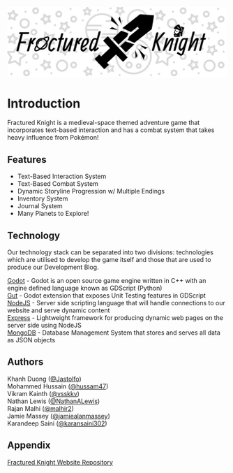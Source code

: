 ![Fractured Knight Logo](game-logo.jpg)
# Introduction
Fractured Knight is a medieval-space themed adventure game that incorporates text-based interaction and has
a combat system that takes heavy influence from Pokémon!

## Features
* Text-Based Interaction System
* Text-Based Combat System
* Dynamic Storyline Progression w/ Multiple Endings
* Inventory System
* Journal System
* Many Planets to Explore!

## Technology
Our technology stack can be separated into two divisions: technologies which are utilised to develop the game itself and those that are used to produce our Development Blog.

[Godot](https://godotengine.org/) - Godot is an open source game engine written in C++ with an engine defined language known as GDScript (Python)  
[Gut](https://github.com/bitwes/Gut) - Godot extension that exposes Unit Testing features in GDScript
[NodeJS](https://nodejs.org/en/) - Server side scripting language that will handle connections to our website and serve dynamic content  
[Express](https://expressjs.com/) - Lightweight framework for producing dynamic web pages on the server side using NodeJS  
[MongoDB](https://www.mongodb.com/) - Database Management System that stores and serves all data as JSON objects  

## Authors
Khanh Duong ([@Jastolfo](https://github.com/Jastolfo))  
Mohammed Hussain ([@hussam47](https://github.com/hussam47))  
Vikram Kainth ([@vsskkv](https://github.com/vsskkv))  
Nathan Lewis ([@NathanALewis](https://github.com/NathanALewis))  
Rajan Malhi ([@malhir2](https://github.com/malhir2))  
Jamie Massey ([@jamiealanmassey](https://github.com/jamiealanmassey))  
Karandeep Saini ([@karansaini302](https://github.com/karansaini302))  

## Appendix
[Fractured Knight Website Repository](https://github.com/jamiealanmassey/fractured-knight-website)
